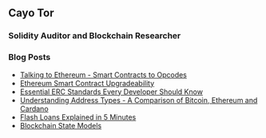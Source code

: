 ## Cayo Tor
### Solidity Auditor and Blockchain Researcher

### Blog Posts
<!-- BLOG-POST-LIST:START -->
- [Talking to Ethereum - Smart Contracts to Opcodes](https://medium.com/coinsbench/talking-to-ethereum-smart-contracts-to-opcodes-3fc53a8de7d1)
- [Ethereum Smart Contract Upgradeability](https://medium.com/coinsbench/how-can-ethereums-immutable-smart-contracts-be-upgraded-a4b582893f29)
- [Essential ERC Standards Every Developer Should Know](https://medium.com/coinsbench/essential-erc-standards-every-developer-should-know-3de3fec969e5)
- [Understanding Address Types - A Comparison of Bitcoin, Ethereum and Cardano](https://medium.com/coinmonks/understanding-address-types-a-comparison-of-bitcoin-ethereum-and-cardano-45354a8ceb68)
- [Flash Loans Explained in 5 Minutes](https://medium.com/coinmonks/flash-loans-explained-in-5-minutes-8f9c0468d9f5)
- [Blockchain State Models](https://medium.com/coinsbench/blockchain-state-models-explained-ea708fe7a4f2)
<!-- BLOG-POST-LIST:END -->

[blog]: s
[twitter]: s
[wallet]: s
[linkedin]: s
[discord]: s
